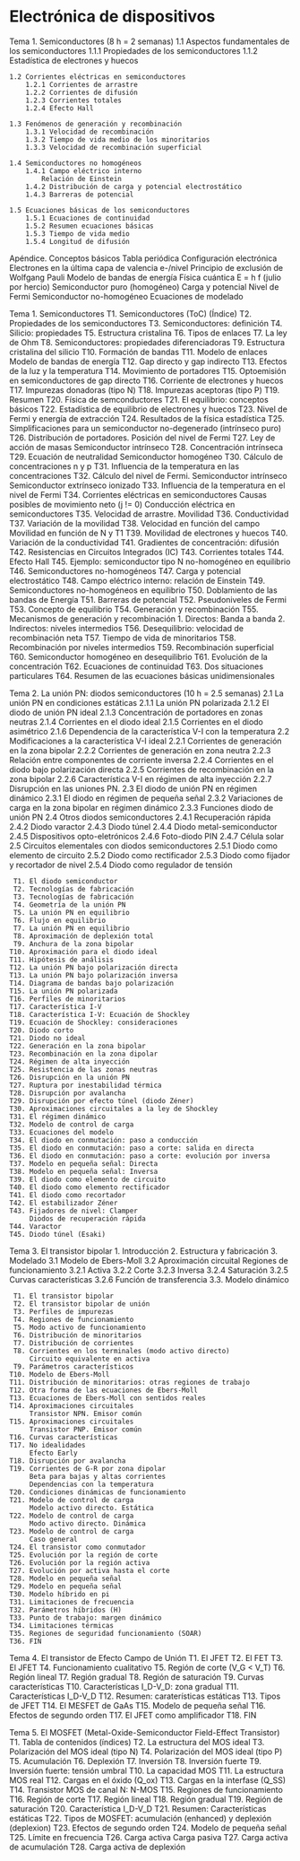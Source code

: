 Electrónica de dispositivos
======

Tema 1. Semiconductores (8 h = 2 semanas)
    1.1 Aspectos fundamentales de los semiconductores
        1.1.1 Propiedades de los semiconductores
        1.1.2 Estadística de electrones y huecos

    1.2 Corrientes eléctricas en semiconductores
        1.2.1 Corrientes de arrastre
        1.2.2 Corrientes de difusión
        1.2.3 Corrientes totales
        1.2.4 Efecto Hall

    1.3 Fenómenos de generación y recombinación
        1.3.1 Velocidad de recombinación
        1.3.2 Tiempo de vida medio de los minoritarios
        1.3.3 Velocidad de recombinación superficial

    1.4 Semiconductores no homogéneos
        1.4.1 Campo eléctrico interno
            Relación de Einstein
        1.4.2 Distribución de carga y potencial electrostático
        1.4.3 Barreras de potencial

    1.5 Ecuaciones básicas de los semiconductores
        1.5.1 Ecuaciones de continuidad
        1.5.2 Resumen ecuaciones básicas
        1.5.3 Tiempo de vida medio
        1.5.4 Longitud de difusión

Apéndice. Conceptos básicos
    Tabla periódica
    Configuración electrónica
        Electrones en la última capa de valencia e-/nivel
        Principio de exclusión de Wolfgang Pauli
    Modelo de bandas de energía
    Física cuántica
        E = h f (julio por hercio)
    Semiconductor puro (homogéneo)
    Carga y potencial
    Nivel de Fermi
    Semiconductor no-homogéneo
    Ecuaciones de modelado

Tema 1. Semiconductores
     T1. Semiconductores (ToC) (Índice)
     T2. Propiedades de los semiconductores
     T3. Semiconductores: definición
     T4. Silicio: propiedades
     T5. Estructura cristalina
     T6. Tipos de enlaces
     T7. La ley de Ohm
     T8. Semiconductores: propiedades diferenciadoras
     T9. Estructura cristalina del silicio
    T10. Formación de bandas
    T11. Modelo de enlaces
        Modelo de bandas de energía
    T12. Gap directo y gap indirecto
    T13. Efectos de la luz y la temperatura
    T14. Movimiento de portadores
    T15. Optoemisión en semiconductores de gap directo
    T16. Corriente de electrones y huecos
    T17. Impurezas donadoras (tipo N)
    T18. Impurezas aceptoras (tipo P)
    T19. Resumen
    T20. Física de semconductores
    T21. El equilibrio: conceptos básicos
    T22. Estadística de equilibrio de electrones y huecos
    T23. Nivel de Fermi y energía de extracción
    T24. Resultados de la física estadística
    T25. Simplificaciones para un semiconductor no-degenerado (intrínseco puro)
    T26. Distribución de portadores.
        Posición del nivel de Fermi
    T27. Ley de acción de masas
        Semiconductor intrínseco
    T28. Concentración intrínseca
    T29. Ecuación de neutralidad
        Semiconductor homogéneo
    T30. Cálculo de concentraciones n y p
    T31. Influencia de la temperatura en las concentraciones
    T32. Cálculo del nivel de Fermi.
        Semiconductor intrínseco
        Semiconductor extrínseco ionizado
    T33. Influencia de la temperatura en el nivel de Fermi
    T34. Corrientes eléctricas en semiconductores
        Causas posibles de movimiento neto (j != 0)
        Conducción eléctrica en semiconductores
    T35. Velocidad de arrastre. Movilidad
    T36. Conductividad
    T37. Variación de la movilidad
    T38. Velocidad en función del campo
        Movilidad en función de N y T1
    T39. Movilidad de electrones y huecos
    T40. Variación de la conductividad
    T41. Gradientes de concentración: difusión
    T42. Resistencias en Circuitos Integrados (IC)
    T43. Corrientes totales
    T44. Efecto Hall
    T45. Ejemplo: semiconductor tipo N no-homogéneo en equilibrio
    T46. Semiconductores no-homogéneos
    T47. Carga y potencial electrostático
    T48. Campo eléctrico interno: relación de Einstein
    T49. Semiconductores no-homogéneos en equilibrio
    T50. Doblamiento de las bandas de Energía
    T51. Barreras de potencial
    T52. Pseudoniveles de Fermi
    T53. Concepto de equilibrio
    T54. Generación y recombinación
    T55. Mecanismos de generación y recombinación
        1. Directos: Banda a banda
        2. Indirectos: niveles intermedios
    T56. Desequilibrio: velocidad de recombinación neta
    T57. Tiempo de vida de minoritarios
    T58. Recombinación por niveles intermedios
    T59. Recombinación superficial
    T60. Semiconductor homogéneo en desequilibrio
    T61. Evolución de la concentración
    T62. Ecuaciones de continuidad
    T63. Dos situaciones particulares
    T64. Resumen de las ecuaciones básicas unidimensionales

Tema 2. La unión PN: diodos semiconductores (10 h = 2.5 semanas)
    2.1 La unión PN en condiciones estáticas
        2.1.1 La unión PN polarizada
        2.1.2 El diodo de unión PN ideal
        2.1.3 Concentración de portadores en zonas neutras
        2.1.4 Corrientes en el diodo ideal
        2.1.5 Corrientes en el diodo asimétrico
        2.1.6 Dependencia de la característica V-I con la temperatura
    2.2 Modificaciones a la característica V-I ideal
        2.2.1 Corrientes de generación en la zona bipolar
        2.2.2 Corrientes de generación en zona neutra
        2.2.3 Relación entre componentes de corriente inversa
        2.2.4 Corrientes en el diodo bajo polarización directa
        2.2.5 Corrientes de recombinación en la zona bipolar
        2.2.6 Característica V-I en régimen de alta inyección
        2.2.7 Disrupción en las uniones PN.
    2.3 El diodo de unión PN en régimen dinámico
        2.3.1 El diodo en régimen de pequeña señal
        2.3.2 Variaciones de carga en la zona bipolar en régimen dinámico
        2.3.3 Funciones diodo de unión PN
    2.4 Otros diodos semiconductores
        2.4.1 Recuperación rápida
        2.4.2 Diodo varactor
        2.4.3 Diodo túnel
        2.4.4 Diodo metal-semiconductor
        2.4.5 Dispositivos opto-eletrónicos
        2.4.6 Foto-diodo PIN
        2.4.7 Célula solar
    2.5 Circuitos elementales con diodos semiconductores
        2.5.1 Diodo como elemento de circuito
        2.5.2 Diodo como rectificador
        2.5.3 Diodo como fijador y recortador de nivel
        2.5.4 Diodo como regulador de tensión

     T1. El diodo semiconductor
     T2. Tecnologías de fabricación
     T3. Tecnologías de fabricación
     T4. Geometría de la unión PN
     T5. La unión PN en equilibrio
     T6. Flujo en equilibrio
     T7. La unión PN en equilibrio
     T8. Aproximación de deplexión total
     T9. Anchura de la zona bipolar
    T10. Aproximación para el diodo ideal
    T11. Hipótesis de análisis
    T12. La unión PN bajo polarización directa
    T13. La unión PN bajo polarización inversa
    T14. Diagrama de bandas bajo polarización
    T15. La unión PN polarizada
    T16. Perfiles de minoritarios
    T17. Característica I-V
    T18. Característica I-V: Ecuación de Shockley
    T19. Ecuación de Shockley: consideraciones
    T20. Diodo corto
    T21. Diodo no ideal
    T22. Generación en la zona bipolar
    T23. Recombinación en la zona dipolar
    T24. Régimen de alta inyección
    T25. Resistencia de las zonas neutras
    T26. Disrupción en la unión PN
    T27. Ruptura por inestabilidad térmica
    T28. Disrupción por avalancha
    T29. Disrupción por efecto túnel (diodo Zéner)
    T30. Aproximaciones circuitales a la ley de Shockley
    T31. El régimen dinámico
    T32. Modelo de control de carga
    T33. Ecuaciones del modelo
    T34. El diodo en conmutación: paso a conducción
    T35. El diodo en conmutación: paso a corte: salida en directa
    T36. El diodo en conmutación: paso a corte: evolución por inversa
    T37. Modelo en pequeña señal: Directa
    T38. Modelo en pequeña señal: Inversa
    T39. El diodo como elemento de circuito
    T40. El diodo como elemento rectificador
    T41. El diodo como recortador
    T42. El estabilizador Zéner
    T43. Fijadores de nivel: Clamper
         Diodos de recuperación rápida
    T44. Varactor
    T45. Diodo túnel (Esaki)

Tema 3. El transistor bipolar
    1. Introducción
    2. Estructura y fabricación
    3. Modelado
        3.1 Modelo de Ebers-Moll
        3.2 Aproximación circuital
            Regiones de funcionamiento
            3.2.1 Activa
            3.2.2 Corte
            3.2.3 Inversa
            3.2.4 Saturación
            3.2.5 Curvas características
            3.2.6 Función de transferencia
        3.3. Modelo dinámico

     T1. El transistor bipolar
     T2. El transistor bipolar de unión
     T3. Perfiles de impurezas
     T4. Regiones de funcionamiento
     T5. Modo activo de funcionamiento
     T6. Distribución de minoritarios
     T7. Distribución de corrientes
     T8. Corrientes en los terminales (modo activo directo)
         Circuito equivalente en activa
     T9. Parámetros característicos
    T10. Modelo de Ebers-Moll
    T11. Distribución de minoritarios: otras regiones de trabajo
    T12. Otra forma de las ecuaciones de Ebers-Moll
    T13. Ecuaciones de Ebers-Moll con sentidos reales
    T14. Aproximaciones circuitales
         Transistor NPN. Emisor común
    T15. Aproximaciones circuitales
         Transistor PNP. Emisor común
    T16. Curvas características
    T17. No idealidades
         Efecto Early
    T18. Disrupción por avalancha
    T19. Corrientes de G-R por zona dipolar
         Beta para bajas y altas corrientes
         Dependencias con la temperatura
    T20. Condiciones dinámicas de funcionamiento
    T21. Modelo de control de carga
         Modelo activo directo. Estática
    T22. Modelo de control de carga
         Modo activo directo. Dinámica
    T23. Modelo de control de carga
         Caso general
    T24. El transistor como conmutador
    T25. Evolución por la región de corte
    T26. Evolución por la región activa
    T27. Evolución por activa hasta el corte
    T28. Modelo en pequeña señal
    T29. Modelo en pequeña señal
    T30. Modelo híbrido en pi
    T31. Limitaciones de frecuencia
    T32. Parámetros híbridos (H)
    T33. Punto de trabajo: margen dinámico
    T34. Limitaciones térmicas
    T35. Regiones de seguridad funcionamiento (SOAR)
    T36. FIN

Tema 4. El transistor de Efecto Campo de Unión
     T1. El JFET
     T2. El FET
     T3. El JFET
     T4. Funcionamiento cualitativo
     T5. Región de corte (V_G < V_T)
     T6. Región lineal
     T7. Región gradual
     T8. Región de saturación
     T9. Curvas características
    T10. Características I_D-V_D: zona gradual
    T11. Características I_D-V_D
    T12. Resumen: caraterísticas estáticas
    T13. Tipos de JFET
    T14. El MESFET de GaAs
    T15. Modelo de pequeña señal
    T16. Efectos de segundo orden
    T17. El JFET como amplificador
    T18. FIN

Tema 5. El MOSFET (Metal-Oxide-Semiconductor Field-Effect Transistor)
     T1. Tabla de contenidos (índices)
     T2. La estructura del MOS ideal
     T3. Polarización del MOS ideal (tipo N)
     T4. Polarización del MOS ideal (tipo P)
     T5. Acumulación
     T6. Deplexión
     T7. Inversión
     T8. Inversión fuerte
     T9. Inversión fuerte: tensión umbral
    T10. La capacidad MOS
    T11. La estructura MOS real
    T12. Cargas en el óxido (Q_ox)
    T13. Cargas en la interfase (Q_SS)
    T14. Transistor MOS de canal N: N-MOS
    T15. Regiones de funcionamiento
    T16. Región de corte
    T17. Región lineal
    T18. Región gradual
    T19. Región de saturación
    T20. Característica I_D-V_D
    T21. Resumen: Características estáticas
    T22. Tipos de MOSFET: acumulación (enhanced) y deplexión (deplexion)
    T23. Efectos de segundo orden
    T24. Modelo de pequeña señal
    T25. Límite en frecuencia 
    T26. Carga activa
         Carga pasiva
    T27. Carga activa de acumulación
    T28. Carga activa de deplexión
